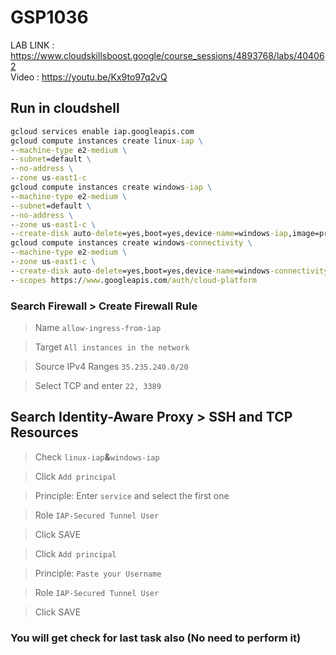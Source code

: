 # GSP1036

LAB LINK : https://www.cloudskillsboost.google/course_sessions/4893768/labs/404062 \
Video : https://youtu.be/Kx9to97q2vQ

## Run in cloudshell

```cmd
gcloud services enable iap.googleapis.com
gcloud compute instances create linux-iap \
--machine-type e2-medium \
--subnet=default \
--no-address \
--zone us-east1-c
gcloud compute instances create windows-iap \
--machine-type e2-medium \
--subnet=default \
--no-address \
--zone us-east1-c \
--create-disk auto-delete=yes,boot=yes,device-name=windows-iap,image=projects/windows-cloud/global/images/windows-server-2016-dc-v20230315,mode=rw,size=50,type=projects/$DEVSHELL_PROJECT_ID/zones/us-east1-c/diskTypes/pd-balanced
gcloud compute instances create windows-connectivity \
--machine-type e2-medium \
--zone us-east1-c \
--create-disk auto-delete=yes,boot=yes,device-name=windows-connectivity,image=projects/qwiklabs-resources/global/images/iap-desktop-v001,mode=rw,size=50,type=projects/$DEVSHELL_PROJECT_ID/zones/us-east1-c/diskTypes/pd-balanced \
--scopes https://www.googleapis.com/auth/cloud-platform
```

### Search Firewall > Create Firewall Rule

> Name `allow-ingress-from-iap`

> Target `All instances in the network`

> Source IPv4 Ranges `35.235.240.0/20`

> Select TCP and enter `22, 3389`

## Search Identity-Aware Proxy > SSH and TCP Resources

> Check `linux-iap`**&**`windows-iap`

> Click `Add principal`

> Principle: Enter `service` and select the first one

> Role `IAP-Secured Tunnel User`

> Click SAVE

> Click `Add principal`

> Principle: `Paste your Username`

> Role `IAP-Secured Tunnel User`

> Click SAVE

### You will get check for last task also (No need to perform it)
